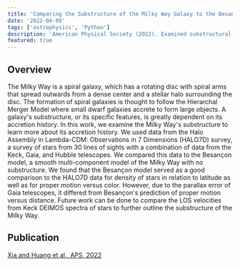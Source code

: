 ```yaml
---
title: 'Comparing the Substructure of the Milky Way Galaxy to the Besançon Model'
date: '2022-04-09'
tags: ['astrophysics', 'Python']
description: 'American Physical Society (2022). Examined substructural features of the Milky Way with respect to classical, smooth Besançon models.'
featured: true
---
```


## Overview

The Milky Way is a spiral galaxy, which has a rotating disc with spiral arms that spread outwards from a dense center and a stellar halo surrounding the disc. The formation of spiral galaxies is thought to follow the Hierarchal Merger Model where small dwarf galaxies accrete to form large objects. A galaxy's substructure, or its specific features, is greatly dependent on its accretion history. In this work, we examine the Milky Way's substructure to learn more about its accretion history. We used data from the Halo Assembly in Lambda-CDM: Observations in 7 Dimensions (HALO7D) survey, a survey of stars from 30 lines of sights with a combination of data from the Keck, Gaia, and Hubble telescopes. We compared this data to the Besançon model, a smooth multi-component model of the Milky Way with no substructure. We found that the Besançon model served as a good comparison to the HALO7D data for density of stars in relation to latitude as well as for proper motion versus color. However, due to the parallax error of Gaia telescopes, it differed from Besançon's prediction of proper motion versus distance. Future work can be done to compare the LOS velocities from Keck DEIMOS spectra of stars to further outline the substructure of the Milky Way.

## Publication

[Xia and Huang et al., APS, 2022](https://meetings.aps.org/Meeting/APR22/Session/S17.56)